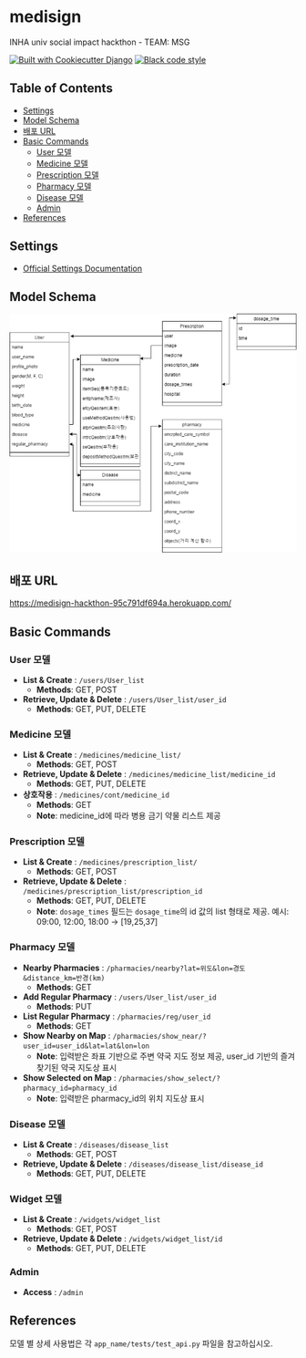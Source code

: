 # medisign

INHA univ social impact hackthon - TEAM: MSG

[![Built with Cookiecutter Django](https://img.shields.io/badge/built%20with-Cookiecutter%20Django-ff69b4.svg?logo=cookiecutter)](https://github.com/cookiecutter/cookiecutter-django/)
[![Black code style](https://img.shields.io/badge/code%20style-black-000000.svg)](https://github.com/ambv/black)



## Table of Contents

- [Settings](#settings)
- [Model Schema](#model-schema)
- [배포 URL](#배포-url)
- [Basic Commands](#basic-commands)
  - [User 모델](#user-모델)
  - [Medicine 모델](#medicine-모델)
  - [Prescription 모델](#prescription-모델)
  - [Pharmacy 모델](#pharmacy-모델)
  - [Disease 모델](#disease-모델)
  - [Admin](#admin)
- [References](#references)

## Settings

- [Official Settings Documentation](http://cookiecutter-django.readthedocs.io/en/latest/settings.html)

## Model Schema

![Model Schema](medisign%20%EB%AA%A8%EB%8D%B8%20%EC%8A%A4%ED%82%A4%EB%A7%88.drawio.png)

## 배포 URL

https://medisign-hackthon-95c791df694a.herokuapp.com/

## Basic Commands

### **User** 모델

- **List & Create** : `/users/User_list`
  - **Methods**: GET, POST
- **Retrieve, Update & Delete** : `/users/User_list/user_id`
  - **Methods**: GET, PUT, DELETE

### **Medicine** 모델

- **List & Create** : `/medicines/medicine_list/`
  - **Methods**: GET, POST
- **Retrieve, Update & Delete** : `/medicines/medicine_list/medicine_id`
  - **Methods**: GET, PUT, DELETE
- **상호작용** : `/medicines/cont/medicine_id`
  - **Methods**: GET
  - **Note**: medicine_id에 따라 병용 금기 약물 리스트 제공

### **Prescription** 모델

- **List & Create** : `/medicines/prescription_list/`
  - **Methods**: GET, POST
- **Retrieve, Update & Delete** : `/medicines/prescription_list/prescription_id`
  - **Methods**: GET, PUT, DELETE
  - **Note**: `dosage_times` 필드는 `dosage_time`의 id 값의 list 형태로 제공. 예시: 09:00, 12:00, 18:00 → [19,25,37]

### **Pharmacy** 모델

- **Nearby Pharmacies** : `/pharmacies/nearby?lat=위도&lon=경도&distance_km=반경(km)`
  - **Methods**: GET
- **Add Regular Pharmacy** : `/users/User_list/user_id`
  - **Methods**: PUT
- **List Regular Pharmacy** : `/pharmacies/reg/user_id`
  - **Methods**: GET  
- **Show Nearby on Map** : `/pharmacies/show_near/?user_id=user_id&lat=lat&lon=lon`
  - **Note**: 입력받은 좌표 기반으로 주변 약국 지도 정보 제공, user_id 기반의 즐겨찾기된 약국 지도상 표시
- **Show Selected on Map** : `/pharmacies/show_select/?pharmacy_id=pharmacy_id`
  - **Note**: 입력받은 pharmacy_id의 위치 지도상 표시

### **Disease** 모델

- **List & Create** : `/diseases/disease_list`
  - **Methods**: GET, POST
- **Retrieve, Update & Delete** : `/diseases/disease_list/disease_id`
  - **Methods**: GET, PUT, DELETE

### **Widget** 모델
- **List & Create** : `/widgets/widget_list`
  - **Methods**: GET, POST
- **Retrieve, Update & Delete** : `/widgets/widget_list/id`
  - **Methods**: GET, PUT, DELETE

### **Admin**

- **Access** : `/admin`

## References

모델 별 상세 사용법은 각 `app_name/tests/test_api.py` 파일을 참고하십시오.


